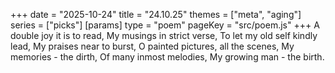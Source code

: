 +++
date = "2025-10-24"
title = "24.10.25"
themes = ["meta", "aging"]
series = ["picks"]
[params]
  type = "poem"
  pageKey = "src/poem.js"
+++
A double joy it is to read,
My musings in strict verse,
To let my old self kindly lead,
My praises near to burst,
O painted pictures, all the scenes,
My memories - the dirth,
Of many inmost melodies,
My growing man - the birth.
